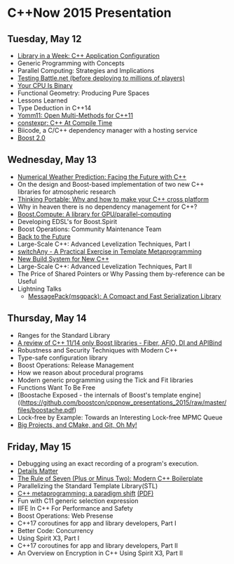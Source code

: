 # C++Now 2015 Presentation

## Tuesday, May 12

* [Library in a Week: C++ Application Configuration](https://github.com/boostcon/cppnow_presentations_2015/raw/master/files/liaw2015-day1-application_configuration.pdf)
* Generic Programming with Concepts
* Parallel Computing: Strategies and Implications  
* [Testing Battle.net (before deploying to millions of players)](https://github.com/boostcon/cppnow_presentations_2015/raw/master/files/testing-battlenet.pdf)
* [Your CPU Is Binary](https://github.com/boostcon/cppnow_presentations_2015/raw/master/files/Your_CPU_Is_Binary.pdf)
* Functional Geometry: Producing Pure Spaces  
* Lessons Learned  
* Type Deduction in C++14
* [Yomm11: Open Multi-Methods for C++11](https://github.com/boostcon/cppnow_presentations_2015/raw/master/files/yomm11.pdf)
* [constexpr: C++ At Compile Time](https://github.com/boostcon/cppnow_presentations_2015/raw/master/files/CppNow2015_ConstexprSlides.pdf)
* Biicode, a C/C++ dependency manager with a hosting service
* [Boost 2.0](http://www.blincubator.com/C++Now2015/)

## Wednesday, May 13

* [Numerical Weather Prediction: Facing the Future with C++](https://github.com/boostcon/cppnow_presentations_2015/raw/master/files/NWP-Facing-the-Future-with-Cpp.pdf)
* On the design and Boost-based implementation of two new C++ libraries for atmospheric research  
* [Thinking Portable: Why and how to make your C++ cross platform](https://github.com/boostcon/cppnow_presentations_2015/raw/master/files/ThinkingPortable-JasonTurner-v3.pdf)
* Why in heaven there is no dependency management for C++?  
* [Boost.Compute: A library for GPU/parallel-computing](https://github.com/boostcon/cppnow_presentations_2015/raw/master/files/Boost.ComputeCxxNow2015.pdf)
* Developing EDSL's for Boost.Spirit
* Boost Operations: Community Maintenance Team
* [Back to the Future](https://github.com/boostcon/cppnow_presentations_2015/raw/master/files/back_to_the_future.pdf)
* Large-Scale C++: Advanced Levelization Techniques, Part I  
* [switchAny - A Practical Exercise in Template Metaprogramming](https://github.com/CornedBee/TemplateMetaprogramming)
* [New Build System for New C++](https://github.com/boostcon/cppnow_presentations_2015/raw/master/files/new-build-system-for-new-cxx.pdf)
* Large-Scale C++: Advanced Levelization Techniques, Part II  
* The Price of Shared Pointers or Why Passing them by-reference can be Useful
* Lightning Talks
   * [MessagePack(msgpack): A Compact and Fast Serialization Library](https://github.com/boostcon/cppnow_presentations_2015/raw/master/files/cppnow2015_msgpack_taka.pdf)

## Thursday, May 14

* Ranges for the Standard Library
* [A review of C++ 11/14 only Boost libraries - Fiber, AFIO, DI and APIBind](https://github.com/boostcon/cppnow_presentations_2015/raw/master/files/A-review-of-Cxx-11-14-only-Boost-libraries-Fiber-AFIO-DI-and-APIBind.pdf)
* Robustness and Security Techniques with Modern C++  
* Type-safe configuration library
* Boost Operations: Release Management
* How we reason about procedural programs  
* Modern generic programming using the Tick and Fit libraries  
* Functions Want To Be Free
* [Boostache Exposed - the internals of Boost's template engine]((https://github.com/boostcon/cppnow_presentations_2015/raw/master/files/boostache.pdf)
* Lock-free by Example: Towards an Interesting Lock-free MPMC Queue  
* [Big Projects, and CMake, and Git, Oh My!](https://github.com/boostcon/cppnow_presentations_2015/raw/master/files/Large-Projects-and-CMake-and-git-oh-my.pdf)

## Friday, May 15

* Debugging using an exact recording of a program's execution.  
* [Details Matter](https://github.com/boostcon/cppnow_presentations_2015/raw/master/files/Details-Matter-CppNow-2015.pdf)
* [The Rule of Seven (Plus or Minus Two): Modern C++ Boilerplate](https://github.com/boostcon/cppnow_presentations_2015/raw/master/files/ruleofseven.pdf)
* Parallelizing the Standard Template Library(STL)  
* [C++ metaprogramming: a paradigm shift](http://ldionne.github.io/hana-cppnow-2015) [(PDF)](https://github.com/boostcon/cppnow_presentations_2015/raw/master/files/cxx_metaprogramming-a_paradigm_shift.pdf)
* Fun with C11 generic selection expression
* IIFE In C++ For Performance and Safety
* Boost Operations: Web Presense
* C++17 coroutines for app and library developers, Part I  
* Better Code: Concurrency  
* Using Spirit X3, Part I
* C++17 coroutines for app and library developers, Part II  
* An Overview on Encryption in C++  Using Spirit X3, Part II
